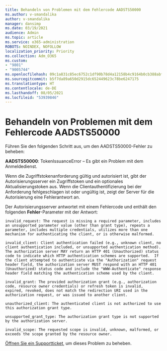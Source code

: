 ```yaml
---
title: Behandeln von Problemen mit dem Fehlercode AADSTS50000
ms.author: v-smandalika
author: v-smandalika
manager: dansimp
ms.date: 03/19/2021
audience: Admin
ms.topic: article
ms.service: o365-administration
ROBOTS: NOINDEX, NOFOLLOW
localization_priority: Priority
ms.collection: Adm_O365
ms.custom:
- "9801"
- "9005744"
ms.openlocfilehash: 09c1a831c85ec6752c1df90b78d4a12158b4c9164b0cb388abf84fff745d35b3
ms.sourcegitcommit: b5f7da89a650d2915dc652449623c78be6247175
ms.translationtype: HT
ms.contentlocale: de-DE
ms.lasthandoff: 08/05/2021
ms.locfileid: "53939846"
---
```

# <a name="troubleshoot-aadsts50000-error-code"></a>Behandeln von Problemen mit dem Fehlercode AADSTS50000

Führen Sie den folgenden Schritt aus, um den AADSTS50000-Fehler zu beheben:

**AADSTS50000**: TokenIssuanceError – Es gibt ein Problem mit dem Anmeldedienst.

Wenn die Zugriffstokenanforderung gültig und autorisiert ist, gibt der Autorisierungsserver ein Zugriffstoken und ein optionales Aktualisierungstoken aus. Wenn die Clientauthentifizierung bei der Anforderung fehlgeschlagen ist oder ungültig ist, zeigt der Server für die Autorisierung eine Fehlerantwort an.

Der Autorisierungsserver antwortet mit einem Fehlercode und enthält den folgenden **Fehler**-Parameter mit der Antwort:

`invalid_request: The request is missing a required parameter, includes an unsupported parameter value (other than grant type), repeats a parameter, includes multiple credentials, utilizes more than one mechanism for authenticating the client, or is otherwise malformed.`

`invalid_client: Client authentication failed (e.g., unknown client, no client authentication included, or unsupported authentication method).  The authorization server MAY return an HTTP 401 (Unauthorized) status code to indicate which HTTP authentication schemes are supported.  If the client attempted to authenticate via the "Authorization" request header field, the authorization server MUST respond with an HTTP 401 (Unauthorized) status code and include the "WWW-Authenticate" response header field matching the authentication scheme used by the client.`

`invalid_grant: The provided authorization grant (e.g., authorization code, resource owner credentials) or refresh token is invalid, expired, revoked, does not match the redirection URI used in the authorization request, or was issued to another client.`

`unauthorized_client: The authenticated client is not authorized to use this authorization grant type.`

`unsupported_grant_type: The authorization grant type is not supported by the authorization server.`

`invalid_scope: The requested scope is invalid, unknown, malformed, or exceeds the scope granted by the resource owner.`

[Öffnen Sie ein Supportticket](https://docs.microsoft.com/azure/active-directory/fundamentals/active-directory-troubleshooting-support-howto), um dieses Problem zu beheben.